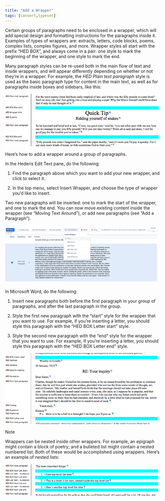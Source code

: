 ```yaml
---
title: "Add a Wrapper"
tags: [convert,typeset]
---
```

 
<html><body><section data-type="chapter" class="hsecchapter" data-hederis-type="hsecchapter" id="add-a-wrapper" data-pi-attrs="id: add-a-wrapper; data-tags: convert,typeset;" role="doc-chapter" data-tags="convert,typeset" data-author-name=" " data-book-title=" " title="Add a Wrapper"><p class="hblkp" data-hederis-type="hblkp" id="p9QpbajYk">Certain groups of paragraphs need to be enclosed in a wrapper, which will add special design and formatting instructions for the paragraphs inside it. Examples of types of wrappers are: extracts, letters, code blocks, poems, complex lists, complex figures, and more. Wrapper styles all start with the prefix &#8220;HED BOX&#8221;, and always come in a pair: one style to mark the beginning of the wrapper, and one style to mark the end.</p><p class="hblkp" data-hederis-type="hblkp" id="pzIX6Ip7S">Many paragraph styles can be re-used both in the main flow of text and inside wrappers, and will appear differently depending on whether or not they&#8217;re in a wrapper. For example, the <em data-hederis-type="hspanem" id="p49vIYzHz">HED Plain text paragraph</em> style is used as the basic paragraph type for content in the main text, as well as for paragraphs inside boxes and sidebars, like this:</p><img data-hederis-type="hblkimg" class="hblkimg" id="pAD528N5K" src="/images/wrapper1.png" data-img-src="/images/wrapper1.png"/><p class="hblkp" data-hederis-type="hblkp" id="pniz2ARqM">Here&#8217;s how to add a wrapper around a group of paragraphs.</p><p class="hblkp" data-hederis-type="hblkp" id="pZJnjuexr">In the Hederis Edit Text pane, do the following:</p><ol class="hwprnumlist" data-hederis-type="hwprnumlist" id="pOZWN39mY"><li class="hblkoli" data-hederis-type="hblkoli" id="lijVOhgJsF"><p class="hblkoli" data-hederis-type="hblklip" id="pLgdcoDO3">Find the paragraph above which you want to add your new wrapper, and click to select it.</p></li><li class="hblkoli" data-hederis-type="hblkoli" id="lioeNafTJE"><p class="hblkoli" data-hederis-type="hblklip" id="pEkypN4Go">In the top menu, select Insert Wrapper, and choose the type of wrapper you&#8217;d like to insert.</p></li></ol><p class="hblkp" data-hederis-type="hblkp" id="pR1EjCFAF">Two new paragraphs will be inserted: one to mark the start of the wrapper, and one to mark the end. You can now move existing content inside the wrapper (see &#8220;Moving Text Around&#8221;), or add new paragraphs (see &#8220;Add a Paragraph&#8221;).</p><img data-hederis-type="hblkimg" class="hblkimg" id="pPXuUIBr9" src="/images/wrapper2.png" data-img-src="/images/wrapper2.png"/><p class="hblkp" data-hederis-type="hblkp" id="pSrXuLiqT">In Microsoft Word, do the following:</p><ol class="hwprnumlist" data-hederis-type="hwprnumlist" id="pH7cCaDbS"><li class="hblkoli" data-hederis-type="hblkoli" id="liuvlghCFx"><p class="hblkoli" data-hederis-type="hblklip" id="pdunKEWBX">Insert new paragraphs both before the first paragraph in your group of paragraphs, and after the last paragraph in the group.</p></li><li class="hblkoli" data-hederis-type="hblkoli" id="lioFxQ02kn"><p class="hblkoli" data-hederis-type="hblklip" id="p2LUBmfhl">Style the first new paragraph with the &#8220;start&#8221; style for the wrapper that you want to use. For example, if you&#8217;re inserting a letter, you should style this paragraph with the &#8220;HED BOX Letter start&#8221; style.</p></li><li class="hblkoli" data-hederis-type="hblkoli" id="lirnrSMaDw"><p class="hblkoli" data-hederis-type="hblklip" id="pZbV2vCsb">Style the second new paragraph with the &#8220;end&#8221; style for the wrapper that you want to use. For example, if you&#8217;re inserting a letter, you should style this paragraph with the &#8220;HED BOX Letter end&#8221; style.</p></li></ol><img data-hederis-type="hblkimg" class="hblkimg" id="ppecXAzcF" src="/images/letter1.png" data-img-src="/images/letter1.png"/><div class="hwprbox box" data-hederis-type="hwprbox" id="pLbScz2Kw" data-type="sidebar"><p class="hblktype" data-hederis-type="hblktype" id="p7lUFiftC">Note</p><p class="hblkp" data-hederis-type="hblkp" id="pXXDjYpWQ">Wrappers can be nested inside other wrappers. For example, an epigraph might contain a block of poetry; and a bulleted list might contain a nested numbered list. Both of these would be accomplished using wrappers. Here&#8217;s an example of nested lists:</p></div><img data-hederis-type="hblkimg" class="hblkimg" id="pHhfzeQvI" src="/images/list1.png" data-img-src="/images/list1.png"/></section></body></html>
